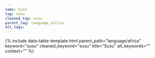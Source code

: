 ```yaml
---
name: Susu
tag: susu
cleaned_tag: susu
parent_tag: language_africa
alt_tags: 
---
```


{% include data-table-template.html 
  parent_path="language/africa" 
  keyword="susu" 
  cleaned_keyword="susu" 
  title="Susu"
  alt_keywords=""
  context=""
%}

